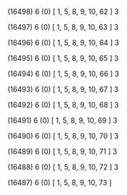 (16498) 6 (0) [ 1, 5, 8, 9, 10, 62 ] 3 


(16497) 6 (0) [ 1, 5, 8, 9, 10, 63 ] 3 


(16496) 6 (0) [ 1, 5, 8, 9, 10, 64 ] 3 


(16495) 6 (0) [ 1, 5, 8, 9, 10, 65 ] 3 


(16494) 6 (0) [ 1, 5, 8, 9, 10, 66 ] 3 


(16493) 6 (0) [ 1, 5, 8, 9, 10, 67 ] 3 


(16492) 6 (0) [ 1, 5, 8, 9, 10, 68 ] 3 


(16491) 6 (0) [ 1, 5, 8, 9, 10, 69 ] 3 


(16490) 6 (0) [ 1, 5, 8, 9, 10, 70 ] 3 


(16489) 6 (0) [ 1, 5, 8, 9, 10, 71 ] 3 


(16488) 6 (0) [ 1, 5, 8, 9, 10, 72 ] 3 


(16487) 6 (0) [ 1, 5, 8, 9, 10, 73 ]  

